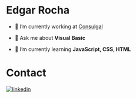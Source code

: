 # Edgar Rocha

- 🔭 I’m currently working at [Consulgal](https://consulgal.pt/)

- 💬 Ask me about **Visual Basic**

- 🌱 I’m currently learning **JavaScript, CSS, HTML**

# Contact

<a href="https://www.linkedin.com/in/edgar-rocha-71722018a/" target="_blank">
  <img align="center" src="https://img.shields.io/badge/-Edgar Rocha-05122A?style=flat&logo=linkedin" alt="linkedin"/>
</a>
